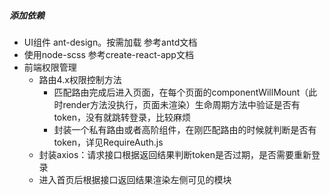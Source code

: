 ##### 添加依赖
- UI组件 ant-design。按需加载 参考antd文档
- 使用node-scss 参考create-react-app文档
- 前端权限管理
    - 路由4.x权限控制方法
        - 匹配路由完成后进入页面，在每个页面的componentWillMount（此时render方法没执行，页面未渲染）生命周期方法中验证是否有token，没有就跳转登录，比较麻烦
        - 封装一个私有路由或者高阶组件，在刚匹配路由的时候就判断是否有token，详见RequireAuth.js
    - 封装axios：请求接口根据返回结果判断token是否过期，是否需要重新登录
    - 进入首页后根据接口返回结果渲染左侧可见的模块